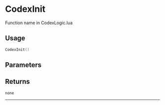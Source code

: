 # CodexInit
Function name in CodexLogic.lua
## Usage
```lua
CodexInit()
```
## Parameters

## Returns
`none`

---